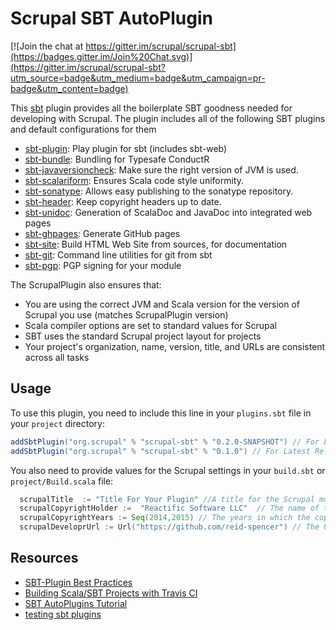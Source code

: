 # Scrupal SBT AutoPlugin

[![Join the chat at https://gitter.im/scrupal/scrupal-sbt](https://badges.gitter.im/Join%20Chat.svg)](https://gitter.im/scrupal/scrupal-sbt?utm_source=badge&utm_medium=badge&utm_campaign=pr-badge&utm_content=badge)

This [sbt](https://github.com/sbt/sbt) plugin provides all the boilerplate SBT goodness needed for developing with
Scrupal. The plugin includes all of the following SBT plugins and default configurations for them

* [sbt-plugin](https://github.com/playframework/playframework/tree/master/framework/src/sbt-plugin): Play plugin for sbt (includes sbt-web)
* [sbt-bundle](https://github.com/sbt/sbt-bundle): Bundling for Typesafe ConductR
* [sbt-javaversioncheck](https://github.com/sbt/sbt-javaversioncheck): Make sure the right version of JVM is used.
* [sbt-scalariform](https://github.com/sbt/sbt-scalariform): Ensures Scala code style uniformity.
* [sbt-sonatype](https://github.com/sbt/sbt-sonatype): Allows easy publishing to the sonatype repository.
* [sbt-header](https://github.com/sbt/sbt-header): Keep copyright headers up to date. 
* [sbt-unidoc](https://github.com/sbt/sbt-unidoc): Generation of ScalaDoc and JavaDoc into integrated web pages
* [sbt-ghpages](https://github.com/sbt/sbt-ghpages): Generate GitHub pages
* [sbt-site](https://github.com/sbt/sbt-site): Build HTML Web Site from sources, for documentation 
* [sbt-git](https://github.com/sbt/sbt-git): Command line utilities for git from sbt
* [sbt-pgp](https://github.com/sbt/sbt-pgp): PGP signing for your module


The ScrupalPlugin also ensures that:
* You are using the correct JVM and Scala version for the version of Scrupal you use (matches ScrupalPlugin version)
* Scala compiler options are set to standard values for Scrupal
* SBT uses the standard Scrupal project layout for projects
* Your project's organization, name, version, title, and URLs are consistent across all tasks

## Usage

To use this plugin, you need to include this line in your `plugins.sbt` file in your `project` directory:
```scala
addSbtPlugin("org.scrupal" % "scrupal-sbt" % "0.2.0-SNAPSHOT") // For Latest Development Version
addSbtPlugin("org.scrupal" % "scrupal-sbt" % "0.1.0") // For Latest Released Version
```

You also need to provide values for the Scrupal settings in your `build.sbt` or `project/Build.scala` file:
```scala
  scrupalTitle  := "Title For Your Plugin" //A title for the Scrupal module for use in documentation
  scrupalCopyrightHolder :=  "Reactific Software LLC"  // The name of the copyright holder for the scrupal module
  scrupalCopyrightYears := Seq(2014,2015) // The years in which the copyright was in place
  scrupalDeveloprUrl := Url("https://github.com/reid-spencer") // The URL for the developer's home page
```

## Resources

- [SBT-Plugin Best Practices](http://www.scala-sbt.org/0.13/docs/Plugins-Best-Practices.html)
- [Building Scala/SBT Projects with Travis CI](http://docs.travis-ci.com/user/languages/scala/)
- [SBT AutoPlugins Tutorial](http://mukis.de/pages/sbt-autoplugins-tutorial/) 
- [testing sbt plugins](http://eed3si9n.com/testing-sbt-plugins)
